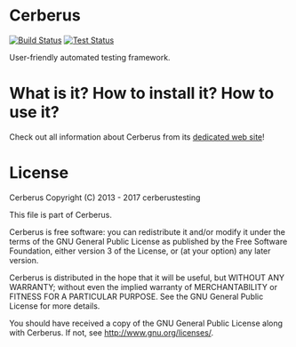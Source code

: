# Cerberus 

[![Build Status](https://travis-ci.org/cerberustesting/cerberus-source.svg?branch=master)](//travis-ci.org/cerberustesting/cerberus-source)
[![Test Status](http://demo.cerberus-testing.org:28081/Cerberus/ResultCIV002?tag=CerberusTesting-1.1.12&outputFormat=svg)](http://demo.cerberus-testing.org:28081/Cerberus/ReportingExecutionByTag.jsp?Tag=CerberusTesting-1.1.12)

User-friendly automated testing framework.

# What is it? How to install it? How to use it?

Check out all information about Cerberus from its [dedicated web site](http://www.cerberus-testing.org/)!

# License

Cerberus Copyright (C) 2013 - 2017 cerberustesting

This file is part of Cerberus.

Cerberus is free software: you can redistribute it and/or modify
it under the terms of the GNU General Public License as published by
the Free Software Foundation, either version 3 of the License, or
(at your option) any later version.

Cerberus is distributed in the hope that it will be useful,
but WITHOUT ANY WARRANTY; without even the implied warranty of
MERCHANTABILITY or FITNESS FOR A PARTICULAR PURPOSE.  See the
GNU General Public License for more details.

You should have received a copy of the GNU General Public License
along with Cerberus.  If not, see <http://www.gnu.org/licenses/>.